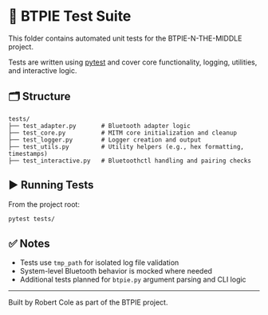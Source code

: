 # 🧪 BTPIE Test Suite

This folder contains automated unit tests for the BTPIE-N-THE-MIDDLE project.

Tests are written using [pytest](https://docs.pytest.org/) and cover core functionality, logging, utilities, and interactive logic.

## 🗂 Structure

```text
tests/
├── test_adapter.py       # Bluetooth adapter logic
├── test_core.py          # MITM core initialization and cleanup
├── test_logger.py        # Logger creation and output
├── test_utils.py         # Utility helpers (e.g., hex formatting, timestamps)
├── test_interactive.py   # Bluetoothctl handling and pairing checks
```

## ▶️ Running Tests

From the project root:

```bash
pytest tests/
```

## ✅ Notes

- Tests use `tmp_path` for isolated log file validation
- System-level Bluetooth behavior is mocked where needed
- Additional tests planned for `btpie.py` argument parsing and CLI logic

---
Built by Robert Cole as part of the BTPIE project.
